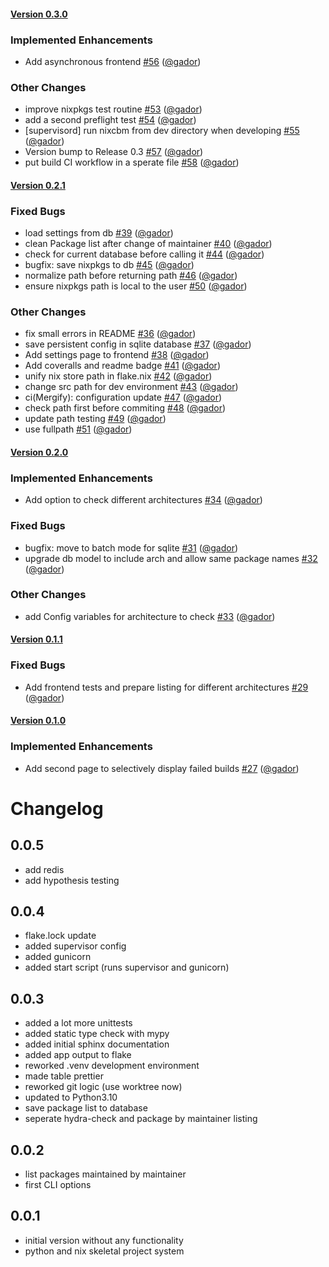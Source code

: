 #### [Version 0.3.0](https://gador/nix-check-build-merge/releases/tag/0.3.0) 
### Implemented Enhancements 
- Add asynchronous  frontend [#56](https://gador/nix-check-build-merge/issues/#56) ([@gador](https://github.com/@gador))
### Other Changes 
- improve nixpkgs test routine [#53](https://gador/nix-check-build-merge/issues/#53) ([@gador](https://github.com/@gador))
- add a second preflight test [#54](https://gador/nix-check-build-merge/issues/#54) ([@gador](https://github.com/@gador))
- [supervisord] run nixcbm from dev directory when developing [#55](https://gador/nix-check-build-merge/issues/#55) ([@gador](https://github.com/@gador))
- Version bump to Release 0.3 [#57](https://gador/nix-check-build-merge/issues/#57) ([@gador](https://github.com/@gador))
- put build CI workflow in a sperate file [#58](https://gador/nix-check-build-merge/issues/#58) ([@gador](https://github.com/@gador))
 
 #### [Version 0.2.1](https://gador/nix-check-build-merge/releases/tag/0.2.1) 
### Fixed Bugs 
- load settings from db [#39](https://gador/nix-check-build-merge/issues/#39) ([@gador](https://github.com/@gador))
- clean Package list after change of maintainer [#40](https://gador/nix-check-build-merge/issues/#40) ([@gador](https://github.com/@gador))
- check for current database before calling it [#44](https://gador/nix-check-build-merge/issues/#44) ([@gador](https://github.com/@gador))
- bugfix: save nixpkgs to db [#45](https://gador/nix-check-build-merge/issues/#45) ([@gador](https://github.com/@gador))
- normalize path before returning path [#46](https://gador/nix-check-build-merge/issues/#46) ([@gador](https://github.com/@gador))
- ensure nixpkgs path is local to the user [#50](https://gador/nix-check-build-merge/issues/#50) ([@gador](https://github.com/@gador))
### Other Changes 
- fix small errors in README [#36](https://gador/nix-check-build-merge/issues/#36) ([@gador](https://github.com/@gador))
- save persistent config in sqlite database [#37](https://gador/nix-check-build-merge/issues/#37) ([@gador](https://github.com/@gador))
- Add settings page to frontend [#38](https://gador/nix-check-build-merge/issues/#38) ([@gador](https://github.com/@gador))
- Add coveralls and readme badge [#41](https://gador/nix-check-build-merge/issues/#41) ([@gador](https://github.com/@gador))
- unify nix store path in flake.nix [#42](https://gador/nix-check-build-merge/issues/#42) ([@gador](https://github.com/@gador))
- change src path for dev environment [#43](https://gador/nix-check-build-merge/issues/#43) ([@gador](https://github.com/@gador))
- ci(Mergify): configuration update [#47](https://gador/nix-check-build-merge/issues/#47) ([@gador](https://github.com/@gador))
- check path first before commiting [#48](https://gador/nix-check-build-merge/issues/#48) ([@gador](https://github.com/@gador))
- update path testing [#49](https://gador/nix-check-build-merge/issues/#49) ([@gador](https://github.com/@gador))
- use fullpath [#51](https://gador/nix-check-build-merge/issues/#51) ([@gador](https://github.com/@gador))
 
 #### [Version 0.2.0](https://gador/nix-check-build-merge/releases/tag/0.2.0) 
### Implemented Enhancements 
- Add option to check different architectures [#34](https://gador/nix-check-build-merge/issues/#34) ([@gador](https://github.com/@gador))
### Fixed Bugs 
- bugfix: move to batch mode for sqlite [#31](https://gador/nix-check-build-merge/issues/#31) ([@gador](https://github.com/@gador))
- upgrade db model to include arch and allow same package names  [#32](https://gador/nix-check-build-merge/issues/#32) ([@gador](https://github.com/@gador))
### Other Changes 
- add Config variables for architecture to check [#33](https://gador/nix-check-build-merge/issues/#33) ([@gador](https://github.com/@gador))
 
 #### [Version 0.1.1](https://gador/nix-check-build-merge/releases/tag/0.1.1) 
### Fixed Bugs 
- Add frontend tests and prepare listing for different architectures [#29](https://gador/nix-check-build-merge/issues/#29) ([@gador](https://github.com/@gador))
 
 #### [Version 0.1.0](https://gador/nix-check-build-merge/releases/tag/0.1.0) 
### Implemented Enhancements 
- Add second page to selectively display failed builds [#27](https://gador/nix-check-build-merge/issues/#27) ([@gador](https://github.com/@gador))
 
 # Changelog

## 0.0.5
- add redis
- add hypothesis testing

## 0.0.4
- flake.lock update
- added supervisor config
- added gunicorn
- added start script  (runs supervisor and gunicorn)

## 0.0.3
- added a lot more unittests
- added static type check with mypy
- added initial sphinx documentation
- added app output to flake
- reworked .venv development environment
- made table prettier
- reworked git logic (use worktree now)
- updated to Python3.10
- save package list to database
- seperate hydra-check and package by maintainer listing

## 0.0.2 
- list packages maintained by maintainer
- first CLI options

## 0.0.1
- initial version without any functionality
- python and nix skeletal project system

